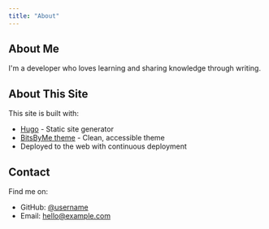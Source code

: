 ```yaml
---
title: "About"
---
```


## About Me

I'm a developer who loves learning and sharing knowledge through writing.

## About This Site

This site is built with:

- [Hugo](https://gohugo.io/) - Static site generator
- [BitsByMe theme](https://github.com/dvhthomas/blog) - Clean, accessible theme
- Deployed to the web with continuous deployment

## Contact

Find me on:

- GitHub: [@username](https://github.com/username)
- Email: hello@example.com
